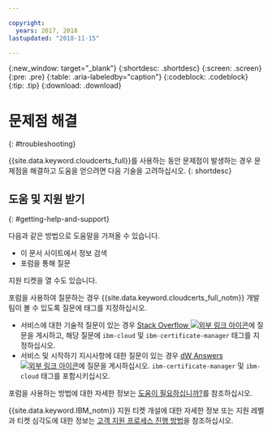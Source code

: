 ```yaml
---

copyright:
  years: 2017, 2018
lastupdated: "2018-11-15"

---
```


{:new_window: target="_blank"}
{:shortdesc: .shortdesc}
{:screen: .screen}
{:pre: .pre}
{:table: .aria-labeledby="caption"}
{:codeblock: .codeblock}
{:tip: .tip}
{:download: .download}

# 문제점 해결
{: #troubleshooting}

{{site.data.keyword.cloudcerts_full}}를 사용하는 동안 문제점이 발생하는 경우 문제점을 해결하고 도움을 얻으려면 다음 기술을 고려하십시오.
{: shortdesc}

## 도움 및 지원 받기
{: #getting-help-and-support}



다음과 같은 방법으로 도움말을 가져올 수 있습니다.

- 이 문서 사이트에서 정보 검색
- 포럼을 통해 질문

지원 티켓을 열 수도 있습니다.

포럼을 사용하여 질문하는 경우 {{site.data.keyword.cloudcerts_full_notm}} 개발 팀이 볼 수 있도록 질문에 태그를 지정하십시오.

- 서비스에 대한 기술적 질문이 있는 경우 [Stack Overflow ![외부 링크 아이콘](../../icons/launch-glyph.svg "외부 링크 아이콘")](http://stackoverflow.com/search?q=ibm-certificate-manager+ibm-cloud)에 질문을 게시하고, 해당 질문에 `ibm-cloud` 및 `ibm-certificate-manager` 태그를 지정하십시오.  
- 서비스 및 시작하기 지시사항에 대한 질문이 있는 경우 [dW Answers ![외부 링크 아이콘](../../icons/launch-glyph.svg "외부 링크 아이콘")](https://developer.ibm.com/answers/search.html?f=&type=question&q=ibm-certificate-manager&q=ibm-cloud)에 질문을 게시하십시오. `ibm-certificate-manager` 및 `ibm-cloud` 태그를 포함시키십시오.

포럼을 사용하는 방법에 대한 자세한 정보는 [도움이 필요하십니까?](/docs/get-support/howtogetsupport.html#getting-customer-support)를 참조하십시오.

{{site.data.keyword.IBM_notm}} 지원 티켓 개설에 대한 자세한 정보 또는 지원 레벨과 티켓 심각도에 대한 정보는 [고객 지원 프로세스 진행 방법](/docs/get-support/getstarttssup.html)을 참조하십시오.

